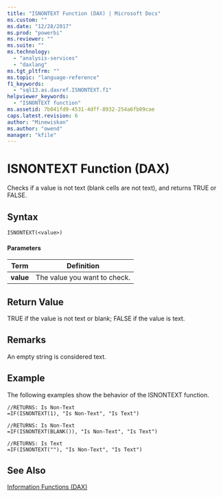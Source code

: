 ```yaml
---
title: "ISNONTEXT Function (DAX) | Microsoft Docs"
ms.custom: ""
ms.date: "12/28/2017"
ms.prod: "powerbi"
ms.reviewer: ""
ms.suite: ""
ms.technology: 
  - "analysis-services"
  - "daxlang"
ms.tgt_pltfrm: ""
ms.topic: "language-reference"
f1_keywords: 
  - "sql13.as.daxref.ISNONTEXT.f1"
helpviewer_keywords: 
  - "ISNONTEXT function"
ms.assetid: 7b041fd9-4531-4dff-8932-254a6fb09cae
caps.latest.revision: 6
author: "Minewiskan"
ms.author: "owend"
manager: "kfile"
---
```

# ISNONTEXT Function (DAX)
Checks if a value is not text (blank cells are not text), and returns TRUE or FALSE.  
  
## Syntax  
  
```  
ISNONTEXT(<value>)  
```  
  
#### Parameters  
  
|Term|Definition|  
|--------|--------------|  
|**value**|The value you want to check.|  
  
## Return Value  
TRUE if the value is not text or blank; FALSE if the value is text.  
  
## Remarks  
An empty string is considered text.  
  
## Example  
The following examples show the behavior of the ISNONTEXT function.  
  
```  
//RETURNS: Is Non-Text  
=IF(ISNONTEXT(1), "Is Non-Text", "Is Text")  
  
//RETURNS: Is Non-Text  
=IF(ISNONTEXT(BLANK()), "Is Non-Text", "Is Text")  
  
//RETURNS: Is Text  
=IF(ISNONTEXT(""), "Is Non-Text", "Is Text")  
```  
  
## See Also  
[Information Functions &#40;DAX&#41;](information-functions-dax.md)  
  
